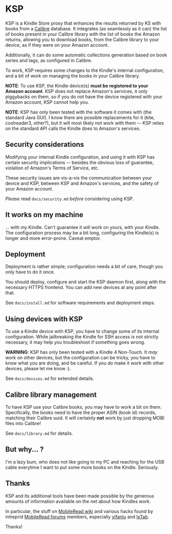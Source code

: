 
KSP
===

KSP is a Kindle Store proxy that enhances the results returned by KS with books from a
[Calibre](http://calibre-ebook.com/) database. It integrates (as seamlessly as it can) the list of books present in
your Calibre library with the list of books the Amazon returns, allowing you to download books, from the Calibre
library to your device, as if they were on your Amazon account.

Additionally, it can do some automatic collections generation based on book series and tags, as configured in Calibre.

To work, KSP requires some changes to the Kindle's internal configuration, and a bit of work on managing the books in
your Calibre library.

**NOTE**: To use KSP, the Kindle device(s) **must be registered to your Amazon account**. KSP does not replace Amazon's
services, it only piggybacks on them, so if you do not have the device registered with your Amazon account, KSP cannot
help you.

**NOTE**: KSP has only been tested with the software it comes with (the standard Java GUI). I know there are possible
replacements for it (kite, coolreader3, other?), but it will most likely not work with them -- KSP relies on the
standard API calls the Kindle does to Amazon's services.


Security considerations
-----------------------

Modifying your internal Kindle configuration, and using it with KSP has certain security implications -- besides the
obvious loss of guarantee, violation of Amazon's Terms of Service, etc.

These security issues are vis-a-vis the communication between your device and KSP, between KSP and Amazon's services,
and the safety of your Amazon account.

*Please* read `docs/security.md` *before* considering using KSP.


It works on my machine
----------------------

... with my Kindle. Can't guarantee it will work on yours, with your Kindle. The configuration process may be a bit
long, configuring the Kindle(s) is longer and more error-prone. Caveat emptor.


Deployment
----------

Deployment is rather simple; configuration needs a bit of care, though you only have to do it once.

You should deploy, configure and start the KSP daemon first, along with the necessary HTTPS frontend. You can add new
devices at any point after that.

See `docs/install.md` for software requirements and deployment steps.


Using devices with KSP
----------------------

To use a Kindle device with KSP, you have to change some of its internal configuration. While jailbreaking the Kindle
for SSH access is not strictly necessary, it may help you troubleshoot if something goes wrong.

**WARNING**: KSP has only been tested with a Kindle 4 Non-Touch. It *may* work on other devices, but the configuration
can be tricky, you have to know what you are doing, and be careful. If you *do* make it work with other devices, please
let me know :).

See `docs/devices.md` for extended details.


Calibre library management
--------------------------

To have KSP use your Calibre books, you may have to work a bit on them. Specifically, the books need to have the proper
ASIN (book id) records, matching their Calibre uuid. It will certainly **not** work by just dropping MOBI files into
Calibre!

See `docs/library.md` for details.


But why... ?
------------

I'm a lazy bum, who does not like going to my PC and reaching for the USB cable everytime I want to put some more books
on the Kindle. Seriously.


Thanks
------

KSP and its additional tools have been made possible by the generous amounts of information available on the net about
how Kindles work.

In particular, the stuff on [MobileRead wiki](http://wiki.mobileread.com/wiki/Kindle4NTHacking) and various hacks found
by intreprid [MobileRead forums](http://www.mobileread.com/forums/forumdisplay.php?f=140) members, especially
[yifanlu](http://yifan.lu/p/kindle-touch-jailbreak/) and
[IxTab](http://www.mobileread.com/forums/showthread.php?p=1902438).

Thanks!
